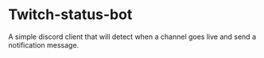 # Twitch-status-bot
A simple discord client that will detect when a channel goes live and send a notification message.
